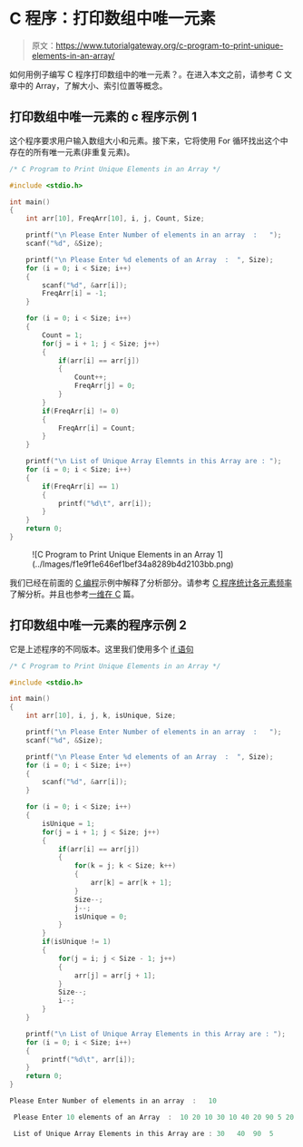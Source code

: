 # C 程序：打印数组中唯一元素

> 原文：<https://www.tutorialgateway.org/c-program-to-print-unique-elements-in-an-array/>

如何用例子编写 C 程序打印数组中的唯一元素？。在进入本文之前，请参考 C 文章中的 Array，了解大小、索引位置等概念。

## 打印数组中唯一元素的 c 程序示例 1

这个程序要求用户输入数组大小和元素。接下来，它将使用 For 循环找出这个中存在的所有唯一元素(非重复元素)。

```c
/* C Program to Print Unique Elements in an Array */

#include <stdio.h>

int main()
{
	int arr[10], FreqArr[10], i, j, Count, Size;

	printf("\n Please Enter Number of elements in an array  :   ");
	scanf("%d", &Size);

	printf("\n Please Enter %d elements of an Array  :  ", Size);
	for (i = 0; i < Size; i++)
	{
    	scanf("%d", &arr[i]);
    	FreqArr[i] = -1;
   	}     

	for (i = 0; i < Size; i++)
	{
		Count = 1;
		for(j = i + 1; j < Size; j++)
		{
    		if(arr[i] == arr[j])
    		{
    			Count++;
    			FreqArr[j] = 0;
    		}
    	}
    	if(FreqArr[i] != 0)
    	{
    		FreqArr[i] = Count;
		}
	}

 	printf("\n List of Unique Array Elemnts in this Array are : ");
 	for (i = 0; i < Size; i++)
  	{
  		if(FreqArr[i] == 1)
  		{
  			printf("%d\t", arr[i]);
		}		
  	}	     
 	return 0;
}
```

<figure class="wp-block-image">![C Program to Print Unique Elements in an Array 1](../Images/f1e9f1e646ef1bef34a8289b4d2103bb.png)</figure>

我们已经在前面的 [C 编程](https://www.tutorialgateway.org/c-programming/)示例中解释了分析部分。请参考 [C 程序统计各元素频率](https://www.tutorialgateway.org/c-program-to-count-frequency-of-each-element-in-an-array/)了解分析。并且也参考[一维在 C](https://www.tutorialgateway.org/array-in-c/) 篇。

## 打印数组中唯一元素的程序示例 2

它是上述程序的不同版本。这里我们使用多个 [if 语句](https://www.tutorialgateway.org/if-statement-in-c/)

```c
/* C Program to Print Unique Elements in an Array */

#include <stdio.h>

int main()
{
	int arr[10], i, j, k, isUnique, Size;

	printf("\n Please Enter Number of elements in an array  :   ");
	scanf("%d", &Size);

	printf("\n Please Enter %d elements of an Array  :  ", Size);
	for (i = 0; i < Size; i++)
	{
    	scanf("%d", &arr[i]);
   	}     

	for (i = 0; i < Size; i++)
	{
		isUnique = 1;
		for(j = i + 1; j < Size; j++)
		{
    		if(arr[i] == arr[j])
    		{
    			for(k = j; k < Size; k++)
    			{
    				arr[k] = arr[k + 1];
				}
				Size--;
				j--;
				isUnique = 0;
			}
		}
		if(isUnique != 1)
		{
			for(j = i; j < Size - 1; j++)
			{
				arr[j] = arr[j + 1];
			}
			Size--;
			i--;
		}
	}

 	printf("\n List of Unique Array Elements in this Array are : ");
 	for (i = 0; i < Size; i++)
  	{
 		printf("%d\t", arr[i]);
  	}	     
 	return 0;
}
```

```c
Please Enter Number of elements in an array  :   10

 Please Enter 10 elements of an Array  :  10 20 10 30 10 40 20 90 5 20

 List of Unique Array Elements in this Array are : 30	40	90	5
```